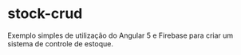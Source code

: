 # stock-crud
Exemplo simples de utilização do Angular 5 e Firebase para criar um sistema de controle de estoque.
